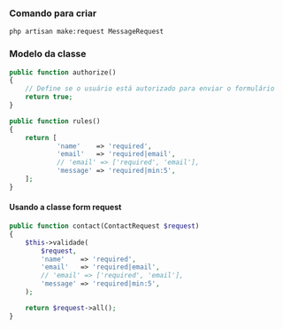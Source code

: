 ### Comando para criar
```
php artisan make:request MessageRequest
```

### Modelo da classe
```php
public function authorize()
{
	// Define se o usuário está autorizado para enviar o formulário
	return true;
}

public function rules()
{
	return [
			'name'    => 'required',
			'email'   => 'required|email',
	        // 'email' => ['required', 'email'],
	        'message' => 'required|min:5',
	];
}
```

#### Usando a classe form request
```php
public function contact(ContactRequest $request)
{
	$this->validade(
		$request,
		'name'    => 'required',
		'email'   => 'required|email',
        // 'email' => ['required', 'email'],
        'message' => 'required|min:5',
	);

	return $request->all();
}
```
<!--stackedit_data:
eyJoaXN0b3J5IjpbOTY5MjQyMTRdfQ==
-->